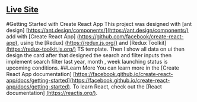 ## [Live Site](https://fascinating-quokka-6f281b.netlify.app/)

 #Getting Started with Create React App This project was designed with [ant design] [https://ant.design/components/](https://ant.design/components/) add with [Create React App] [(https://github.com/facebook/create-react-app)](https://github.com/facebook/create-react-app), using the [Redux] [(https://redux.js.org/)](https://redux.js.org/) and [Redux Toolkit] [(https://redux-toolkit.js.org/)](https://redux-toolkit.js.org/) TS template. Then I show all data on ui then design the card after that designed the search and filter inputs then implement search filter last year, month , week launching status is upcoming conditions. 
 ##Learn More
 You can learn more in the [Create React App documentation] [https://facebook.github.io/create-react-app/docs/getting-started](https://facebook.github.io/create-react-app/docs/getting-started). To learn React, check out the [React documentation] [(https://reactjs.org/)](https://reactjs.org/).
